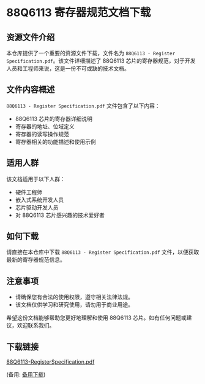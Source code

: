 # 88Q6113 寄存器规范文档下载

## 资源文件介绍

本仓库提供了一个重要的资源文件下载，文件名为 `88Q6113 - Register Specification.pdf`。该文件详细描述了 88Q6113 芯片的寄存器规范，对于开发人员和工程师来说，这是一份不可或缺的技术文档。

## 文件内容概述

`88Q6113 - Register Specification.pdf` 文件包含了以下内容：

- 88Q6113 芯片的寄存器详细说明
- 寄存器的地址、位域定义
- 寄存器的读写操作规范
- 寄存器相关的功能描述和使用示例

## 适用人群

该文档适用于以下人群：

- 硬件工程师
- 嵌入式系统开发人员
- 芯片驱动开发人员
- 对 88Q6113 芯片感兴趣的技术爱好者

## 如何下载

请直接在本仓库中下载 `88Q6113 - Register Specification.pdf` 文件，以便获取最新的寄存器规范信息。

## 注意事项

- 请确保您有合法的使用权限，遵守相关法律法规。
- 该文档仅供学习和研究使用，请勿用于商业用途。

希望这份文档能够帮助您更好地理解和使用 88Q6113 芯片。如有任何问题或建议，欢迎联系我们。

## 下载链接
[88Q6113-RegisterSpecification.pdf](https://pan.quark.cn/s/5945451f2f0e) 

(备用: [备用下载](https://pan.baidu.com/s/1IRib2cUBnC0m-PpygF8MOA?pwd=1234))
